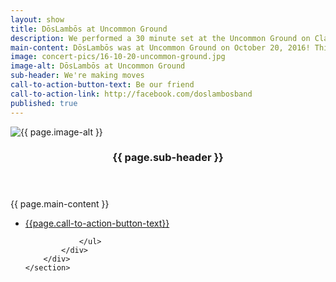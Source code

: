 ```yaml
---
layout: show
title: DōsLambōs at Uncommon Ground
description: We performed a 30 minute set at the Uncommon Ground on Clark
main-content: DōsLambōs was at Uncommon Ground on October 20, 2016! This first concert in a while. We performed a 30 minute set. Excited for many more to come!
image: concert-pics/16-10-20-uncommon-ground.jpg
image-alt: DōsLambōs at Uncommon Ground
sub-header: We're making moves
call-to-action-button-text: Be our friend
call-to-action-link: http://facebook.com/doslambosband
published: true
---
```


  <section id="two" class="spotlights">
  	<section>
    <div class="image">
      <img src="{{ site.url }}/assets/images/{{ page.image }}" alt="{{ page.image-alt }}" data-position="center right" />
    </div>
  		<div class="content">
  			<div class="inner">
  				<header class="major">
  					<h3>{{ page.sub-header }}</h3>
  				</header>
  				<p>{{ page.main-content }}</p>
  				<ul class="actions">
  					<li><a href="{{ page.call-to-action-link}}" class="button">{{page.call-to-action-button-text}}</a></li>

  				</ul>
  			</div>
  		</div>
  	</section>
